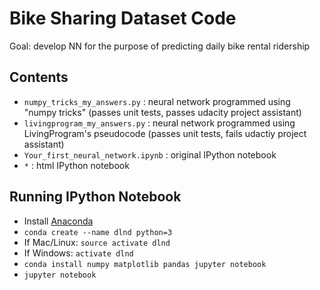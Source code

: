 # Bike Sharing Dataset Code
Goal: develop NN for the purpose of predicting daily bike rental ridership

## Contents
* `numpy_tricks_my_answers.py` : neural network programmed using "numpy tricks" (passes unit tests, passes udacity project assistant)
* `livingprogram_my_answers.py` : neural network programmed using LivingProgram's pseudocode (passes unit tests, fails udactiy project assistant)
* `Your_first_neural_network.ipynb` : original IPython notebook
* `*` : html IPython notebook

## Running IPython Notebook
* Install [Anaconda](https://www.anaconda.com/distribution/)
* `conda create --name dlnd python=3`
* If Mac/Linux: `source activate dlnd`
* If Windows: `activate dlnd`
* `conda install numpy matplotlib pandas jupyter notebook`
* `jupyter notebook`
